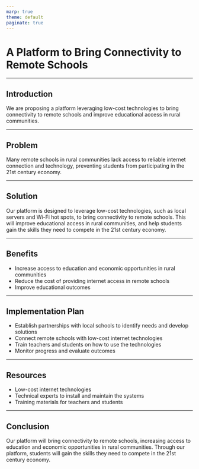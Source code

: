 ```yaml
---
marp: true
theme: default
paginate: true
---
```

# A Platform to Bring Connectivity to Remote Schools 

---
## Introduction

We are proposing a platform leveraging low-cost technologies to bring connectivity to remote schools and improve educational access in rural communities. 

---
## Problem

Many remote schools in rural communities lack access to reliable internet connection and technology, preventing students from participating in the 21st century economy.

---
## Solution 

Our platform is designed to leverage low-cost technologies, such as local servers and Wi-Fi hot spots, to bring connectivity to remote schools. This will improve educational access in rural communities, and help students gain the skills they need to compete in the 21st century economy.

---
## Benefits

- Increase access to education and economic opportunities in rural communities
- Reduce the cost of providing internet access in remote schools
- Improve educational outcomes

---
## Implementation Plan 

- Establish partnerships with local schools to identify needs and develop solutions
- Connect remote schools with low-cost internet technologies
- Train teachers and students on how to use the technologies
- Monitor progress and evaluate outcomes

---
## Resources

- Low-cost internet technologies 
- Technical experts to install and maintain the systems
- Training materials for teachers and students

---
## Conclusion 

Our platform will bring connectivity to remote schools, increasing access to education and economic opportunities in rural communities. Through our platform, students will gain the skills they need to compete in the 21st century economy.
  
